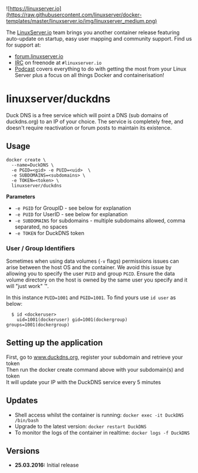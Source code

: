 ![https://linuxserver.io](https://raw.githubusercontent.com/linuxserver/docker-templates/master/linuxserver.io/img/linuxserver_medium.png)

The [LinuxServer.io](https://linuxserver.io) team brings you another container release featuring auto-update on startup, easy user mapping and community support. Find us for support at:
* [forum.linuxserver.io](https://forum.linuxserver.io)
* [IRC](https://www.linuxserver.io/irc/) on freenode at `#linuxserver.io`
* [Podcast](https://www.linuxserver.io/podcast/) covers everything to do with getting the most from your Linux Server plus a focus on all things Docker and containerisation!

# linuxserver/duckdns

Duck DNS is a free service which will point a DNS (sub domains of duckdns.org) to an IP of your choice. The service is completely free, and doesn't require reactivation or forum posts to maintain its existence.

## Usage

```
docker create \
  --name=DuckDNS \
  -e PGID=<gid> -e PUID=<uid>  \
  -e SUBDOMAINS=<subdomains> \
  -e TOKEN=<token> \
  linuxserver/duckdns
```

**Parameters**

* `-e PGID` for GroupID - see below for explanation
* `-e PUID` for UserID - see below for explanation
* `-e SUBDOMAINS` for subdomains - multiple subdomains allowed, comma separated, no spaces
* `-e TOKEN` for DuckDNS token


### User / Group Identifiers

Sometimes when using data volumes (`-v` flags) permissions issues can arise between the host OS and the container. We avoid this issue by allowing you to specify the user `PUID` and group `PGID`. Ensure the data volume directory on the host is owned by the same user you specify and it will "just work" ™.

In this instance `PUID=1001` and `PGID=1001`. To find yours use `id user` as below:

```
  $ id <dockeruser>
    uid=1001(dockeruser) gid=1001(dockergroup) groups=1001(dockergroup)
```

## Setting up the application

First, go to www.duckdns.org, register your subdomain and retrieve your token  
Then run the docker create command above with your subdomain(s) and token  
It will update your IP with the DuckDNS service every 5 minutes  


## Updates

* Shell access whilst the container is running: `docker exec -it DuckDNS /bin/bash`
* Upgrade to the latest version: `docker restart DuckDNS`
* To monitor the logs of the container in realtime: `docker logs -f DuckDNS`

## Versions

+ **25.03.2016:** Initial release
